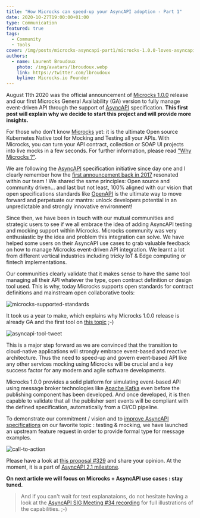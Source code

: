 ```yaml
---
title: "How Microcks can speed-up your AsyncAPI adoption - Part 1"
date: 2020-10-27T19:00:00+01:00
type: Communication
featured: true
tags:
  - Community
  - Tools
cover: /img/posts/microcks-asyncapi-part1/microcks-1.0.0-loves-asyncapi.webp
authors:
  - name: Laurent Broudoux
    photo: /img/avatars/lbroudoux.webp
    link: https://twitter.com/lbroudoux
    byline: Microcks.io Founder
---
```


August 11th 2020 was the official announcement of [Microcks 1.0.0](https://microcks.io/blog/microcks-1.0.0-release/) release and our first Microcks General Availability (GA) version to fully manage event-driven API through the support of [AsyncAPI](https://www.asyncapi.com/) specification. **This first post will explain why we decide to start this project and will provide more insights.**

For those who don't know [Microcks](https://microcks.io) yet: it is the ultimate Open source Kubernetes Native tool for Mocking and Testing all your APIs. With Microcks, you can turn your API contract, collection or SOAP UI projects into live mocks in a few seconds. For further information, please read ["Why Microcks ?"](https://microcks.io/blog/why-microcks/).

We are following the [AsyncAPI](https://www.asyncapi.com/) specification initiative since day one and I clearly remember how the [first announcement back in 2017](https://blog.hitchhq.com/introducing-the-asyncapi-specification-7feb57b460ae) resonated within our team ! We shared the same principles: Open source and community driven... and last but not least, 100% aligned with our vision that open specifications standards like [OpenAPI](https://www.openapis.org/) is the ultimate way to move forward and perpetuate our mantra: unlock developers potential in an unpredictable and strongly innovative environment!

Since then, we have been in touch with our mutual communities and strategic users to see if we all embrace the idea of adding AsyncAPI testing and mocking support within Microcks. 
Microcks community was very enthusiastic by the idea and problem this integration can solve. We have helped some users on their AsyncAPI use cases to grab valuable feedback on how to manage Microcks event-driven API integration. We learnt a lot from different vertical industries including tricky IoT & Edge computing or fintech implementations.

Our communities clearly validate that it makes sense to have the same tool managing all their API whatever the type, open contract definition or design tool used. This is why, today Microcks supports open standards for contract definitions and mainstream open collaborative tools:

![microcks-supported-standards](/img/posts/microcks-asyncapi-part1/microcks-supported-standards.webp)

It took us a year to make, which explains why Microcks 1.0.0 release is already GA and the first tool on [this topic](https://www.asyncapi.com/docs/tooling/#mocking) ;-) 

![asyncapi-tool-tweet](/img/posts/microcks-asyncapi-part1/asyncapi-tool-tweet.webp)

This is a major step forward as we are convinced that the transition to cloud-native applications will strongly embrace event-based and reactive architecture. Thus the need to speed-up and govern event-based API like any other services mocking using Microcks will be crucial and a key success factor for any modern and agile software developments.

Microcks 1.0.0 provides a solid platform for simulating event-based API using message broker technologies like [Apache Kafka](https://kafka.apache.org) even before the publishing component has been developed. And once developed, it is then capable to validate that all the publisher sent events will be compliant with the defined specification, automatically from a CI/CD pipeline.

To demonstrate our commitment / vision and to [improve AsyncAPI specifications](https://www.asyncapi.com/blog/status-update-37-20/#proposal-for-more-formal-examples) on our favorite topic : testing & mocking, we have launched an upstream feature request in order to provide formal type for message examples.

![call-to-action](/img/posts/microcks-asyncapi-part1/call-to-action.webp)

Please have a look at [this proposal #329](https://github.com/asyncapi/asyncapi/issues/329) and share your opinion. At the moment, it is a part of [AsyncAPI 2.1 milestone](https://github.com/asyncapi/asyncapi/milestone/17).

**On next article we will focus on Microcks + AsyncAPI use cases : stay tuned.**

> And if you can't wait for text explanataions, do not hesitate having a look at the [AsyncAPI SIG Meeting #34 recording](https://www.youtube.com/watch?v=pmRA4M-TWuE) for full illustrations of the capabilities. ;-)